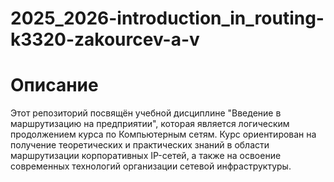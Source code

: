 # 2025_2026-introduction_in_routing-k3320-zakourcev-a-v

# Описание

Этот репозиторий посвящён учебной дисциплине "Введение в маршрутизацию на предприятии", которая является логическим продолжением курса по Компьютерным сетям.
Курс ориентирован на получение теоретических и практических знаний в области маршрутизации корпоративных IP-сетей, а также на освоение современных технологий организации сетевой инфраструктуры.
